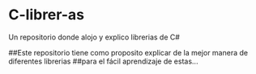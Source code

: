 # C-librer-as
Un repositorio donde alojo y explico librerias de C#

##Este repositorio tiene como proposito explicar de la mejor manera de diferentes librerias
##para el fácil aprendizaje de estas...

